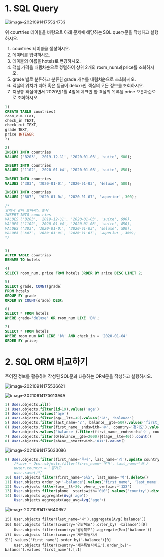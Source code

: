 # 1. SQL Query

![image-20210914175524763](workshop.assets/image-20210914175524763.png)

위 countries 테이블을 바탕으로 아래 문제에 해당하는 SQL query문을 작성하고 실행하시오. 

1) countries 테이블을 생성하시오.
2) 데이터를 입력하시오. 
3) 테이블의 이름을 hotels로 변경하시오. 
4) 객실 가격을 내림차순으로 정렬하여 상위 2개의 room_num과 price를 조회하시오. 
5) grade 별로 분류하고 분류된 grade 개수를 내림차순으로 조회하시오. 
6) 객실의 위치가 지하 혹은 등급이 deluxe인 객실의 모든 정보를 조회하시오. 
7) 지상층 객실이면서 2020년 1월 4일에 체크인 한 객실의 목록을 price 오름차순으로 조회하시오.

```sql
1) 
CREATE TABLE countries(
room_num TEXT,
check_in TEXT,
check_out TEXT,
grade TEXT,
price INTEGER
);

2)
INSERT INTO countries
VALUES ('B203', '2019-12-31', '2020-01-03', 'suite', 900);

INSERT INTO countries
VALUES ('1102', '2020-01-04', '2020-01-08', 'suite', 850);

INSERT INTO countries
VALUES ('303', '2020-01-01', '2020-01-03', 'deluxe', 500);

INSERT INTO countries
VALUES ('807', '2020-01-04', '2020-01-07', 'superior', 300);

/*
밑에와 같이 붙여써도 동작
INSERT INTO countries
VALUES ('B203', '2019-12-31', '2020-01-03', 'suite', 900),
VALUES ('1102', '2020-01-04', '2020-01-08', 'suite', 850),
VALUES ('303', '2020-01-01', '2020-01-03', 'deluxe', 500),
VALUES ('807', '2020-01-04', '2020-01-07', 'superior', 300);
*/


3)
ALTER TABLE countries
RENAME TO hotels;

4)
SELECT room_num, price FROM hotels ORDER BY price DESC LIMIT 2;

5)
SELECT grade, COUNT(grade)
FROM hotels 
GROUP BY grade
ORDER BY COUNT(grade) DESC;

6)
SELECT * FROM hotels
WHERE grade='deluxe' OR room_num LIKE 'B%';

7)
SELECT * FROM hotels
WHERE room_num NOT LIKE 'B%' AND check_in = '2020-01-04'
ORDER BY price;
```



# 2. SQL ORM 비교하기

주어진 정보를 활용하여 작성된 SQL문과 대응하는 ORM문을 작성하고 실행하시오. 

![image-20210914175536621](workshop.assets/image-20210914175536621.png)

![image-20210914175613909](workshop.assets/image-20210914175613909.png)

```sql
1) User.objects.all()
2) User.objects.filter(id=19).values('age')
3) User.objects.values('age')
4) User.objects.filter(age__lte=40).values('id', 'balance')
5) User.objects.filter(last_name='김', balance__gte=500).values('first_name')
6) User.objects.filter(first_name__endswith='수', country='경기도').values('balance')
   User.objects.values('balance').filter(first_name__endswith='수', country='경기도')
7) User.objects.filter(Q(balance__gte=2000)|Q(age__lte=40)).count()
8) User.objects.filter(phone__startswith='010').count()
```



![image-20210914175633086](workshop.assets/image-20210914175633086.png)

```sql
9) User.objects.filter(first_name='옥자', last_name='김').update(country='경기도')
	/*user = User.objects.filter(first_name='옥자', last_name='김')
	uwser.country = '경기도'
	user.save()*/
10) User.objects.filter(first_name='진호', last_name='백').delete()
11) User.objects.order_by('-balance').values('first_name', 'last_name', 'balance')[:5]
12) User.objects.filter(age__lt=30, phone__contains='123')
13) User.objects.filter(phone__startswith='010').values('country').distinct()
14) User.objects.aggregate(Avg('age'))
	User.objects.aggregate(age_avg=Avg('age'))
```



![image-20210914175640652](workshop.assets/image-20210914175640652.png)

```
15) User.objects.filter(last_name='박').aggregate(Avg('balance'))
16) User.objects.filter(country='경상북도').order_by('-balance')[0]
	User.objects.filter(country='경상북도').aggregate(Max('balance'))
17) User.objects.filter(country='제주특별자치도').values('first_name').order_by('-balance')[0]
	User.objects.filter(country='제주특별자치도').order_by('-balance').values('first_name').[:1]
```




